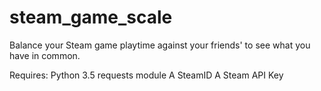 # steam_game_scale
Balance your Steam game playtime against your friends' to see what you have in common.

Requires:
Python 3.5
requests module
A SteamID
A Steam API Key
